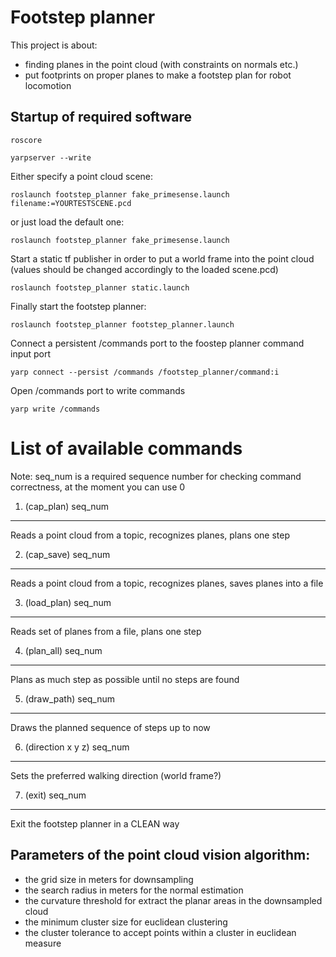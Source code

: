 Footstep planner
==================

This project is about:

- finding planes in the point cloud (with constraints on normals etc.)
- put footprints on proper planes to make a footstep plan for robot locomotion

Startup of required software
--------------------------------------------
`roscore`

`yarpserver --write`

Either specify a point cloud scene:

`roslaunch footstep_planner fake_primesense.launch filename:=YOURTESTSCENE.pcd`

or just load the default one:

`roslaunch footstep_planner fake_primesense.launch`

Start a static tf publisher in order to put a world frame into the point cloud (values should be changed accordingly to the loaded scene.pcd)

`roslaunch footstep_planner static.launch`

Finally start the footstep planner:

`roslaunch footstep_planner footstep_planner.launch`

Connect a persistent /commands port to the foostep planner command input port

`yarp connect --persist /commands /footstep_planner/command:i`

Open /commands port to write commands

`yarp write /commands`

List of available commands
==========================
Note: seq_num is a required sequence number for checking command correctness, at the moment you can use 0

1. (cap\_plan) seq\_num
-----------------------

Reads a point cloud from a topic, recognizes planes, plans one step

2. (cap\_save) seq\_num
-----------------------

Reads a point cloud from a topic, recognizes planes, saves planes into a file

3. (load\_plan) seq\_num
------------------------

Reads set of planes from a file, plans one step

4. (plan\_all) seq\_num
-----------------------

Plans as much step as possible until no steps are found

5. (draw\_path) seq\_num
------------------------

Draws the planned sequence of steps up to now

6. (direction x y z) seq\_num
------------------------

Sets the preferred walking direction (world frame?)

7. (exit) seq\_num
-------------------------

Exit the footstep planner in a CLEAN way

Parameters of the point cloud vision algorithm:
------------------------
- the grid size in meters for downsampling
- the search radius in meters for the normal estimation
- the curvature threshold for extract the planar areas in the downsampled cloud
- the minimum cluster size for euclidean clustering
- the cluster tolerance to accept points within a cluster in euclidean measure

